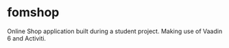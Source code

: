 # fomshop
Online Shop application built during a student project. Making use of Vaadin 6 and Activiti.
